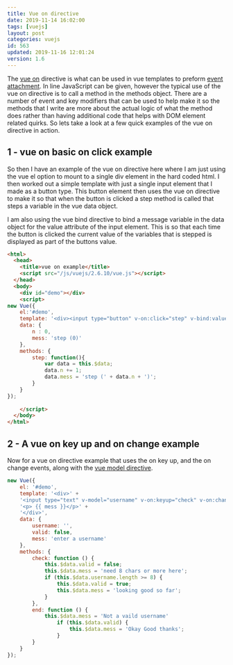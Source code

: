 ```yaml
---
title: Vue on directive
date: 2019-11-14 16:02:00
tags: [vuejs]
layout: post
categories: vuejs
id: 563
updated: 2019-11-16 12:01:24
version: 1.6
---
```


The [vue on](https://vuejs.org/v2/api/#v-on) directive is what can be used in vue templates to preform [event attachment](https://vuejs.org/v2/guide/events.html). In line JavaScript can be given, however the typical use of the vue on directive is to call a method in the methods object. There are a number of event and key modifiers that can be used to help make it so the methods that I write are more about the actual logic of what the method does rather than having additional code that helps with DOM element related quirks. So lets take a look at a few quick examples of the vue on directive in action.

<!-- more -->

## 1 - vue on basic on click example

So then I have an example of the vue on directive here where I am just using the vue el option to mount to a single div element in the hard coded html. I then worked out a simple template with just a single input element that I made as a button type. This button element then uses the vue on directive to make it so that when the button is clicked a step method is called that steps a variable in the vue data object.

I am also using the vue bind directive to bind a message variable in the data object for the value attribute of the input element. This is so that each time the button is clicked the current value of the variables that is stepped is displayed as part of the buttons value.

```html
<html>
  <head>
    <title>vue on example</title>
    <script src="/js/vuejs/2.6.10/vue.js"></script>
  </head>
  <body>
    <div id="demo"></div>
    <script>
new Vue({
    el:'#demo',
    template: '<div><input type="button" v-on:click="step" v-bind:value="mess" ></div>',
    data: {
        n : 0,
        mess: 'step (0)'
    },
    methods: {
        step: function(){
            var data = this.$data;
            data.n += 1;
            data.mess = 'step (' + data.n + ')';
        }
    }
});
  
    </script>
  </body>
</html>
```

## 2 - A vue on key up  and on change example

Now for a vue on directive example that uses the on key up, and the on change events, along with the [vue model directive](https://vuejs.org/v2/guide/forms.html).

```js
new Vue({
    el: '#demo',
    template: '<div>' +
    '<input type="text" v-model="username" v-on:keyup="check" v-on:change="end"><br>' +
    '<p> {{ mess }}</p>' +
    '</div>',
    data: {
        username: '',
        valid: false,
        mess: 'enter a username'
    },
    methods: {
        check: function () {
            this.$data.valid = false;
            this.$data.mess = 'need 8 chars or more here';
            if (this.$data.username.length >= 8) {
                this.$data.valid = true;
                this.$data.mess = 'looking good so far';
            }
        },
        end: function () {
            this.$data.mess = 'Not a vaild username'
                if (this.$data.valid) {
                    this.$data.mess = 'Okay Good thanks';
                }
        }
    }
});
```